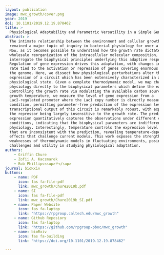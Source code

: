```yaml
---
layout: publication
image: mwc_growth/cover.png
year: 2019
doi: 10.1101/2019.12.19.878462 
title: >
  Physiological Adaptability and Parametric Versatility in a Simple Genetic Circuit. 
abstract: >
  The intimate relationship between the environment and cellular growth rate has
  remained a major topic of inquiry in bacterial physiology for over a century.
  Now, as it becomes possible to understand how the growth rate dictates the
  wholesale reorganization of the intracellular molecular composition, we can
  interrogate the biophysical principles underlying this adaptive response.
  Regulation of gene expression drives this adaptation, with changes in growth
  rate tied to the activation or repression of genes covering enormous swaths of
  the genome. Here, we dissect how physiological perturbations alter the
  expression of a circuit which has been extensively characterized in a single
  physiological state. Given a complete thermodynamic model, we map changes in
  physiology directly to the biophysical parameters which define the expression.
  Controlling the growth rate via modulating the available carbon source or
  growth temperature, we measure the level of gene expression from a
  LacI-regulated promoter where the LacI copy number is directly measured in each
  condition, permitting parameter-free prediction of the expression level. The
  transcriptional output of this circuit is remarkably robust, with expression of
  the repressor being largely insensitive to the growth rate. The predicted gene
  expression quantitatively captures the observations under different carbon
  conditions, indicating that the biophysical parameters are indifferent to the
  physiology. Interestingly, temperature controls the expression level in ways
  that are inconsistent with the prediction, revealing temperature-dependent
  effects that challenge current models. This work exposes the strengths and
  weaknesses of thermodynamic models in fluctuating environments, posing novel
  challenges and utility in studying physiological adaptation. 
authors: 
    - Griffin Chure
    - Zofii A. Kaczmarek 
    - Rob Phillips<sup>⛧</sup>
journal: bioRxiv
buttons:
    - name: PDF
      icon: fas fa-file-pdf
      link: mwc_growth/Chure2019b.pdf
    - name: SI 
      icon: fas fa-file-pdf
      link: mwc_growth/Chure2019b_SI.pdf
    - name: Paper Website
      icon: fas fa-laptop
      link: "https://rpgroup.caltech.edu/mwc_growth"
    - name: Github Reposiory
      icon: fas fa-laptop
      link: "https://github.com/rpgroup-pboc/mwc_growth"
    - name: bioRxiv
      icon: fas fa-building
      link: "https://doi.org/10.1101/2019.12.19.878462" 

---
```

